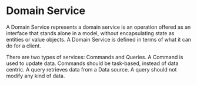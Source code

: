 # Domain Service
A Domain Service represents a domain service is an operation offered as an
interface that stands alone in a model, without encapsulating state as 
entities or value objects. A Domain Service is defined in terms of what it 
can do for a client.

There are two types of services: Commands and Queries. A Command is used to 
update data. Commands should be task-based, instead of data centric. A query 
retrieves data from a Data source. A query should not modify any kind of data.